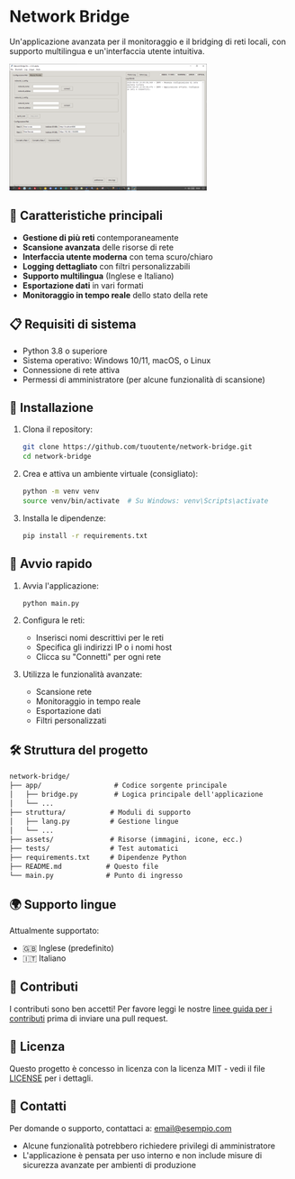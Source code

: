 # Network Bridge

Un'applicazione avanzata per il monitoraggio e il bridging di reti locali, con supporto multilingua e un'interfaccia utente intuitiva.

![Network Bridge Screenshot](templates/images/screenshot.png)

## 🌟 Caratteristiche principali

- **Gestione di più reti** contemporaneamente
- **Scansione avanzata** delle risorse di rete
- **Interfaccia utente moderna** con tema scuro/chiaro
- **Logging dettagliato** con filtri personalizzabili
- **Supporto multilingua** (Inglese e Italiano)
- **Esportazione dati** in vari formati
- **Monitoraggio in tempo reale** dello stato della rete

## 📋 Requisiti di sistema

- Python 3.8 o superiore
- Sistema operativo: Windows 10/11, macOS, o Linux
- Connessione di rete attiva
- Permessi di amministratore (per alcune funzionalità di scansione)

## 🚀 Installazione

1. Clona il repository:
   ```bash
   git clone https://github.com/tuoutente/network-bridge.git
   cd network-bridge
   ```

2. Crea e attiva un ambiente virtuale (consigliato):
   ```bash
   python -m venv venv
   source venv/bin/activate  # Su Windows: venv\Scripts\activate
   ```

3. Installa le dipendenze:
   ```bash
   pip install -r requirements.txt
   ```

## 🏁 Avvio rapido

1. Avvia l'applicazione:
   ```bash
   python main.py
   ```

2. Configura le reti:
   - Inserisci nomi descrittivi per le reti
   - Specifica gli indirizzi IP o i nomi host
   - Clicca su "Connetti" per ogni rete

3. Utilizza le funzionalità avanzate:
   - Scansione rete
   - Monitoraggio in tempo reale
   - Esportazione dati
   - Filtri personalizzati

## 🛠️ Struttura del progetto

```
network-bridge/
├── app/                  # Codice sorgente principale
│   ├── bridge.py         # Logica principale dell'applicazione
│   └── ...
├── struttura/           # Moduli di supporto
│   ├── lang.py          # Gestione lingue
│   └── ...
├── assets/              # Risorse (immagini, icone, ecc.)
├── tests/               # Test automatici
├── requirements.txt     # Dipendenze Python
├── README.md           # Questo file
└── main.py             # Punto di ingresso
```

## 🌍 Supporto lingue

Attualmente supportato:
- 🇬🇧 Inglese (predefinito)
- 🇮🇹 Italiano

## 🤝 Contributi

I contributi sono ben accetti! Per favore leggi le nostre [linee guida per i contributi](CONTRIBUTING.md) prima di inviare una pull request.

## 📄 Licenza

Questo progetto è concesso in licenza con la licenza MIT - vedi il file [LICENSE](LICENSE) per i dettagli.

## 📧 Contatti

Per domande o supporto, contattaci a: email@esempio.com
- Alcune funzionalità potrebbero richiedere privilegi di amministratore
- L'applicazione è pensata per uso interno e non include misure di sicurezza avanzate per ambienti di produzione
